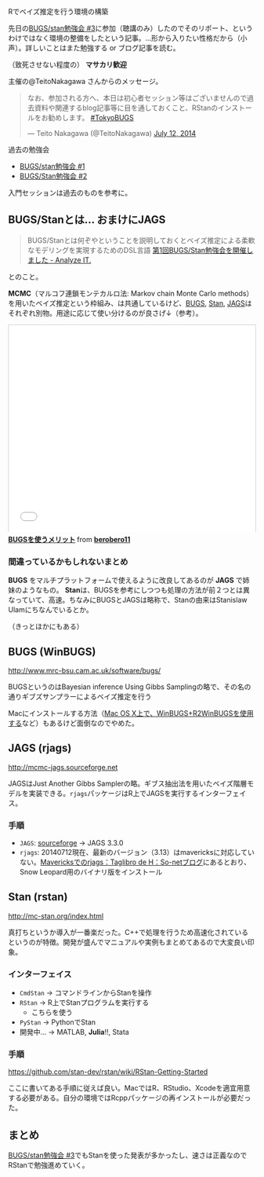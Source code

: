 Rでベイズ推定を行う環境の構築

先日の[BUGS/stan勉強会 #3](http://atnd.org/events/52769)に参加（聴講のみ）したのでそのリポート、というわけではなく環境の整備をしたという記事。...形から入りたい性格だから（小声）。詳しいことはまた勉強する or ブログ記事を読む。

（致死させない程度の） **マサカリ歓迎**

主催の@TeitoNakagawa さんからのメッセージ。

<blockquote class="twitter-tweet" lang="en"><p>なお、参加される方へ、本日は初心者セッション等はございませんので過去資料や関連するblog記事等に目を通しておくこと、RStanのインストールをお勧めします。 <a href="https://twitter.com/hashtag/TokyoBUGS?src=hash">#TokyoBUGS</a></p>&mdash; Teito Nakagawa (@TeitoNakagawa) <a href="https://twitter.com/TeitoNakagawa/statuses/487750325093167104">July 12, 2014</a></blockquote>
<script async src="//platform.twitter.com/widgets.js" charset="utf-8"></script>

過去の勉強会

* [BUGS/stan勉強会 #1](http://atnd.org/events/43260)
* [BUGS/Stan勉強会 #2](http://atnd.org/events/44361/)

入門セッションは過去のものを参考に。

## BUGS/Stanとは... おまけにJAGS

> BUGS/Stanとは何ぞやということを説明しておくとベイズ推定による柔軟なモデリングを実現するためのDSL言語 [第1回BUGS/Stan勉強会を開催しました - Analyze IT.](http://d.hatena.ne.jp/EulerDijkstra/20130930/1380547174)

とのこと。

**MCMC**（マルコフ連鎖モンテカルロ法: Markov chain Monte Carlo methods） を用いたベイズ推定という枠組み、は共通しているけど、[BUGS](http://www.mrc-bsu.cam.ac.uk/software/bugs/), [Stan](http://mc-stan.org/), [JAGS](http://mcmc-jags.sourceforge.net)はそれぞれ別物。用途に応じて使い分けるのが良さげ↓（参考）。

<iframe src="//www.slideshare.net/slideshow/embed_code/26159695?startSlide=22" width="512" height="421" frameborder="0" marginwidth="0" marginheight="0" scrolling="no" style="border:1px solid #CCC; border-width:1px 1px 0; margin-bottom:5px; max-width: 100%;" allowfullscreen> </iframe> <div style="margin-bottom:5px"> <strong> <a href="https://www.slideshare.net/berobero11/bugs-26159695" title="BUGSを使うメリット" target="_blank">BUGSを使うメリット</a> </strong> from <strong><a href="http://www.slideshare.net/berobero11" target="_blank">berobero11</a></strong> </div>

### 間違っているかもしれないまとめ

**BUGS** をマルチプラットフォームで使えるように改良してあるのが **JAGS** で姉妹のようなもの。 **Stan**は、BUGSを参考にしつつも処理の方法が前２つとは異なっていて、高速。ちなみにBUGSとJAGSは略称で、Stanの由来はStanislaw Ulamにちなんでいるとか。

（きっとほかにもある）

## BUGS (WinBUGS)

http://www.mrc-bsu.cam.ac.uk/software/bugs/

BUGSというのはBayesian inference Using Gibbs Samplingの略で、その名の通りギブズサンプラーによるベイズ推定を行う

Macにインストールする方法（[Mac OS X上で、WinBUGS+R2WinBUGSを使用する](http://www001.upp.so-net.ne.jp/ito-hi/stat/winbugs.html)など）もあるけど面倒なのでやめた。

## JAGS (rjags)

http://mcmc-jags.sourceforge.net

JAGSはJust Another Gibbs Samplerの略。ギブス抽出法を用いたベイズ階層モデルを実装できる。`rjags`パッケージはR上でJAGSを実行するインターフェイス。

### 手順

* `JAGS`: [sourceforge](http://sourceforge.net/projects/mcmc-jags/files/) -> JAGS 3.3.0
* `rjags`: 20140712現在、最新のバージョン（3.13）はmavericksに対応していない。[Mavericksでのrjags：Taglibro de H：So-netブログ](http://ito-hi.blog.so-net.ne.jp/2014-06-28)にあるとおり、Snow Leopard用のバイナリ版をインストール

## Stan (rstan)

http://mc-stan.org/index.html

真打ちというか導入が一番楽だった。C++で処理を行うため高速化されているというのが特徴。開発が盛んでマニュアルや実例もまとめてあるので大変良い印象。

### インターフェイス

* `CmdStan` -> コマンドラインからStanを操作
* `RStan` -> R上でStanプログラムを実行する
    * こちらを使う
* `PyStan` -> PythonでStan
* 開発中... -> MATLAB, **Julia**!!, Stata

### 手順

https://github.com/stan-dev/rstan/wiki/RStan-Getting-Started

ここに書いてある手順に従えば良い。MacではR、RStudio、Xcodeを適宜用意する必要がある。自分の環境ではRcppパッケージの再インストールが必要だった。

## まとめ

[BUGS/stan勉強会 #3](http://atnd.org/events/52769)でもStanを使った発表が多かったし、速さは正義なのでRStanで勉強進めていく。
